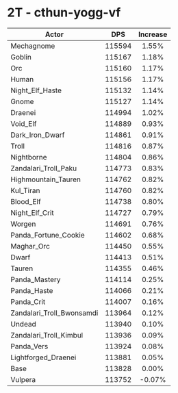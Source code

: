 # 2T - cthun-yogg-vf
| Actor | DPS | Increase |
|---|:---:|:---:|
|Mechagnome|115594|1.55%|
|Goblin|115167|1.18%|
|Orc|115160|1.17%|
|Human|115156|1.17%|
|Night_Elf_Haste|115132|1.14%|
|Gnome|115127|1.14%|
|Draenei|114994|1.02%|
|Void_Elf|114889|0.93%|
|Dark_Iron_Dwarf|114861|0.91%|
|Troll|114816|0.87%|
|Nightborne|114804|0.86%|
|Zandalari_Troll_Paku|114773|0.83%|
|Highmountain_Tauren|114762|0.82%|
|Kul_Tiran|114760|0.82%|
|Blood_Elf|114738|0.80%|
|Night_Elf_Crit|114727|0.79%|
|Worgen|114691|0.76%|
|Panda_Fortune_Cookie|114602|0.68%|
|Maghar_Orc|114450|0.55%|
|Dwarf|114413|0.51%|
|Tauren|114355|0.46%|
|Panda_Mastery|114114|0.25%|
|Panda_Haste|114066|0.21%|
|Panda_Crit|114007|0.16%|
|Zandalari_Troll_Bwonsamdi|113964|0.12%|
|Undead|113940|0.10%|
|Zandalari_Troll_Kimbul|113936|0.09%|
|Panda_Vers|113924|0.08%|
|Lightforged_Draenei|113881|0.05%|
|Base|113828|0.00%|
|Vulpera|113752|-0.07%|
